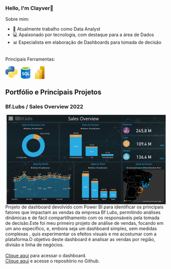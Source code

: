 ### Hello, I'm Clayver👋

Sobre mim:

- 🔭 Atualmente trabalho como Data Analyst
- 💻 Apaixonado por tecnologia, com destaque para a área de Dados
- 📊 Especialista em elaboração de Dashboards para tomada de decisão

 ## 

Principais Ferramentas:

<div style="display: inline_block">
  <img align="center" alt="Python" height="40" width="40" src="https://github.com/BruceFonseca/ferramentas/blob/main/Python-logo-notext.svg.png?raw=true">
  <img align="center" alt="SQL" height="40" width="40" src="https://github.com/BruceFonseca/ferramentas/blob/main/logo.png?raw=true">
  <img align="center" alt="Power BI" height="40" width="40" src="https://github.com/BruceFonseca/ferramentas/blob/main/1200px-New_Power_BI_Logo.svg.png?raw=true">
</div>

## Portfólio e Principais Projetos
### Bf.Lubs / Sales Overview 2022
<img align="right" width="500"  src="https://github.com/Clayversants/bf.lubsportfolio/blob/main/ImagensP/Captura%20de%20tela%202024-07-19%20110016.png?raw=true">
Projeto de dashboard devolvido com Power BI para identificar os principais fatores que impactam as vendas da empresa Bf Lubs, permitindo análises dinâmicas e de fácil compartilhamento com os responsáveis pela tomada de decisão.Este foi meu primeiro projeto de análise de vendas, focando em um ano específico, e, embora seja um dashboard simples, sem medidas complexas , quis experimentar os efeitos visuais e me acostumar com a plataforma.O objetivo deste dashboard é analisar as vendas por região, divisão e linha de negócios.
<br><br>
<a href="https://app.powerbi.com/view?r=eyJrIjoiMDQ4MGYwYzctYTM5Mi00OWViLWFmYjMtMzNlMjgxNzRjNDE0IiwidCI6ImI5NjJjYTc2LTIwODEtNGQyNy05NDJiLTFmZWE0MmNhN2VlYyJ9" target="_blank">Clique aqui</a> para acessar o dashboard.
<br>
<a href="https://github.com/Clayversants/bf.lubsportfolio" target="_blank">Clique aqui</a> e acesse o repositório no Github.
